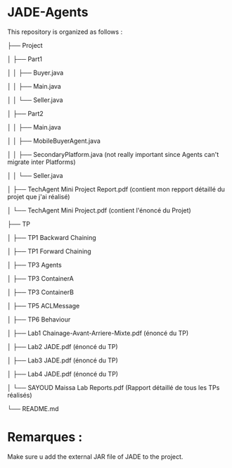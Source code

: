 # JADE-Agents

This repository is organized as follows :

├── Project

│   ├── Part1

│   │   ├── Buyer.java

│   │   ├── Main.java

│   │   └── Seller.java

│   ├── Part2

│   │   ├── Main.java

│   │   ├── MobileBuyerAgent.java

│   │   ├── SecondaryPlatform.java (not really important since Agents can't migrate inter Platforms)

│   │   └── Seller.java

│   ├── TechAgent Mini Project Report.pdf (contient mon repport détaillé du projet que j'ai réalisé)

│   └── TechAgent Mini Project.pdf (contient l'énoncé du Projet)

├── TP

│   ├── TP1 Backward Chaining

│   ├── TP1 Forward Chaining

│   ├── TP3 Agents

│   ├── TP3 ContainerA

│   ├── TP3 ContainerB

│   ├── TP5 ACLMessage

│   ├── TP6 Behaviour

│   ├── Lab1 Chainage-Avant-Arriere-Mixte.pdf (énoncé du TP)

│   ├── Lab2 JADE.pdf (énoncé du TP)

│   ├── Lab3 JADE.pdf (énoncé du TP)

│   ├── Lab4 JADE.pdf (énoncé du TP)

│   └── SAYOUD Maissa Lab Reports.pdf (Rapport détaillé de tous les TPs réalisés)

└── README.md


# Remarques :

Make sure u add the external JAR file of JADE to the project.




